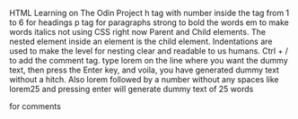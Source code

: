 HTML Learning on The Odin Project
h tag with number inside the tag from 1 to 6 for headings
p tag for paragraphs
strong to bold the words
em to make words italics
not using CSS right now
Parent and Child elements.
The nested element inside an element is the child element.
Indentations are used to make the level for nesting clear and readable to us humans.
Ctrl + / to add the comment tag.
type lorem on the line where you want the dummy text, then press the Enter key, and voila, you have generated dummy text without a hitch.
Also lorem followed by a number without any spaces like lorem25 and pressing enter will generate dummy text of 25 words

<!-- I am an html comment --> for comments

